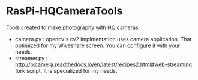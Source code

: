 # RasPi-HQCameraTools
Tools created to make photography with HQ cameras.

* camera.py : opencv's cv2 implmentation uses camera application. That optimized for my Wiveshare screen. You can configure it with your needs.
* streamer.py : http://picamera.readthedocs.io/en/latest/recipes2.html#web-streaming fork script. It is specialized for my needs.
